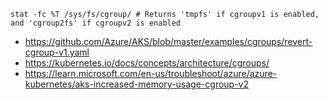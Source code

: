 ```
stat -fc %T /sys/fs/cgroup/ # Returns 'tmpfs' if cgroupv1 is enabled, and 'cgroup2fs' if cgroupv2 is enabled
```

- https://github.com/Azure/AKS/blob/master/examples/cgroups/revert-cgroup-v1.yaml
- https://kubernetes.io/docs/concepts/architecture/cgroups/
- https://learn.microsoft.com/en-us/troubleshoot/azure/azure-kubernetes/aks-increased-memory-usage-cgroup-v2
